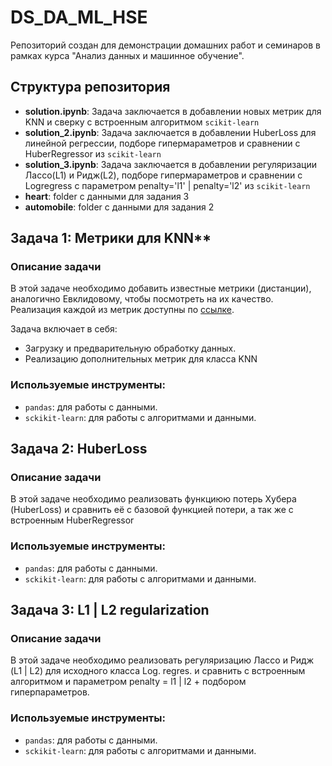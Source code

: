 # DS_DA_ML_HSE
Репозиторий создан для демонстрации домашних работ и семинаров в рамках курса "Анализ данных и машинное обучение".

## Структура репозитория

 - **solution.ipynb**: Задача заключается в добавлении новых метрик для KNN и сверку с встроенным алгоритмом `scikit-learn`
  - **solution_2.ipynb**: Задача заключается в добавлении HuberLoss для линейной регрессии, подборе гипермараметров и сравнении с HuberRegressor из `scikit-learn`
  - **solution_3.ipynb**: Задача заключается в добавлении регуляризации Лассо(L1) и Ридж(L2), подборе гипермараметров и сравнении с Logregress с параметром penalty='l1' | penalty='l2' из `scikit-learn`
  - **heart**: folder с данными для задания 3
  - **automobile**: folder с данными для задания 2

## Задача 1: Метрики для KNN**

### Описание задачи
В этой задаче необходимо добавить известные метрики (дистанции), аналогично Евклидовому, чтобы посмотреть на их качество. 
Реализация каждой из метрик доступны по [ссылке](https://habr.com/ru/articles/801885/).

Задача включает в себя:
- Загрузку и предварительную обработку данных.
- Реализацию дополнительных метрик для класса KNN
### Используемые инструменты:
- `pandas`: для работы с данными.
- `sckikit-learn`: для работы с алгоритмами и данными.


## Задача 2: HuberLoss

### Описание задачи
В этой задаче необходимо реализовать функциюю потерь Хубера (HuberLoss) и сравнить её с базовой функцией потери, а так же с встроенным HuberRegressor 

### Используемые инструменты:
- `pandas`: для работы с данными.
- `sckikit-learn`: для работы с алгоритмами и данными.


## Задача 3: L1 | L2 regularization

### Описание задачи
В этой задаче необходимо реализовать регуляризацию Лассо и Ридж (L1 | L2) для исходного класса Log. regres. и сравнить с встроенным алгоритмом и параметром penalty = l1 | l2 + подбором гиперпараметров.

### Используемые инструменты:
- `pandas`: для работы с данными.
- `sckikit-learn`: для работы с алгоритмами и данными.